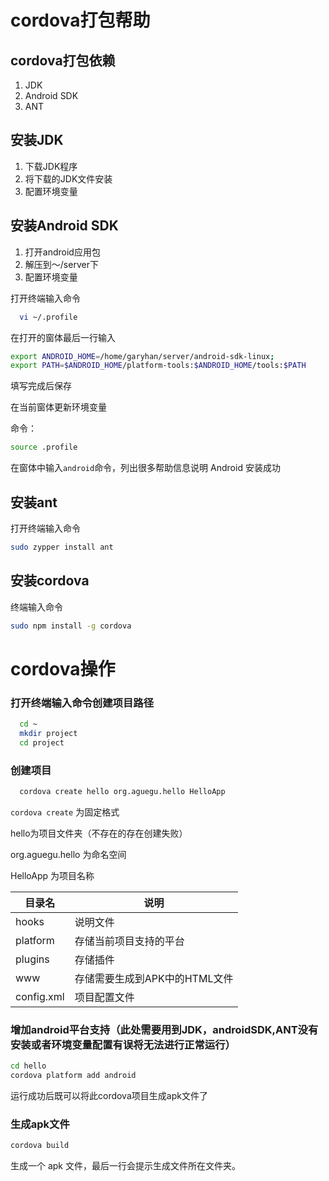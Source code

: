 cordova打包帮助
===============

cordova打包依赖
-------------
1. JDK
2. Android SDK
3. ANT

安装JDK
--------------
1. 下载JDK程序
2. 将下载的JDK文件安装
3. 配置环境变量

安装Android SDK
--------------
1. 打开android应用包
2. 解压到～/server下
3. 配置环境变量

打开终端输入命令

```bash
  vi ~/.profile
```

在打开的窗体最后一行输入
```bash
export ANDROID_HOME=/home/garyhan/server/android-sdk-linux;
export PATH=$ANDROID_HOME/platform-tools:$ANDROID_HOME/tools:$PATH
```

填写完成后保存

在当前窗体更新环境变量

命令：

```bash
source .profile
```

在窗体中输入`android`命令，列出很多帮助信息说明 Android 安装成功

安装ant
---------------

打开终端输入命令

```bash
sudo zypper install ant
```

安装cordova
---------------

终端输入命令

```bash
sudo npm install -g cordova
```

cordova操作
===========

### 打开终端输入命令创建项目路径
```bash
  cd ~
  mkdir project
  cd project
```


### 创建项目

```bash
  cordova create hello org.aguegu.hello HelloApp
```

`cordova create` 为固定格式

hello为项目文件夹（不存在的存在创建失败）

org.aguegu.hello  为命名空间

HelloApp 为项目名称

目录名      |    说明
---------- | --------------
hooks      | 说明文件
platform   | 存储当前项目支持的平台
plugins    | 存储插件
www        | 存储需要生成到APK中的HTML文件
config.xml | 项目配置文件


### 增加android平台支持（此处需要用到JDK，androidSDK,ANT没有安装或者环境变量配置有误将无法进行正常运行）

```bash
cd hello
cordova platform add android
```

运行成功后既可以将此cordova项目生成apk文件了

### 生成apk文件

```bash
cordova build
```

生成一个 apk 文件，最后一行会提示生成文件所在文件夹。
